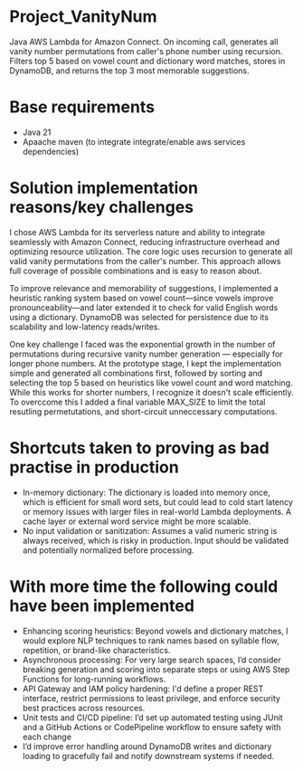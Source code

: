 # Project_VanityNum
Java AWS Lambda for Amazon Connect. On incoming call, generates all vanity number permutations from caller's phone number using recursion. Filters top 5 based on vowel count and dictionary word matches, stores in DynamoDB, and returns the top 3 most memorable suggestions. 

# Base requirements
- Java 21
- Apaache maven (to integrate integrate/enable aws services dependencies)

# Solution implementation reasons/key challenges

I chose AWS Lambda for its serverless nature and ability to integrate seamlessly with Amazon Connect, reducing infrastructure overhead and optimizing resource utilization. The core logic uses recursion to generate all valid vanity permutations from the caller's number. This approach allows full coverage of possible combinations and is easy to reason about.

To improve relevance and memorability of suggestions, I implemented a heuristic ranking system based on vowel count—since vowels improve pronounceability—and later extended it to check for valid English words using a dictionary. DynamoDB was selected for persistence due to its scalability and low-latency reads/writes.

One key challenge I faced was the exponential growth in the number of permutations during recursive vanity number generation — especially for longer phone numbers. At the prototype stage, I kept the implementation simple and generated all combinations first, followed by sorting and selecting the top 5 based on heuristics like vowel count and word matching.
While this works for shorter numbers, I recognize it doesn't scale efficiently. To overccome this I added a final variable MAX_SIZE to limit the total resutling permetutations, and short-circuit unneccessary computations.

# Shortcuts taken to proving as bad practise in production
- In-memory dictionary: The dictionary is loaded into memory once, which is efficient for small word sets, but could lead to cold start latency or memory issues with larger files in real-world Lambda deployments. A cache layer or external word service might be more scalable.
- No input validation or sanitization: Assumes a valid numeric string is always received, which is risky in production. Input should be validated and potentially normalized before processing.

# With more time the following could have been implemented
- Enhancing scoring heuristics: Beyond vowels and dictionary matches, I would explore NLP techniques to rank names based on syllable flow, repetition, or brand-like characteristics.
- Asynchronous processing: For very large search spaces, I’d consider breaking generation and scoring into separate steps or using AWS Step Functions for long-running workflows.
- API Gateway and IAM policy hardening: I'd define a proper REST interface, restrict permissions to least privilege, and enforce security best practices across resources.
- Unit tests and CI/CD pipeline: I’d set up automated testing using JUnit and a GitHub Actions or CodePipeline workflow to ensure safety with each change
- I’d improve error handling around DynamoDB writes and dictionary loading to gracefully fail and notify downstream systems if needed.
